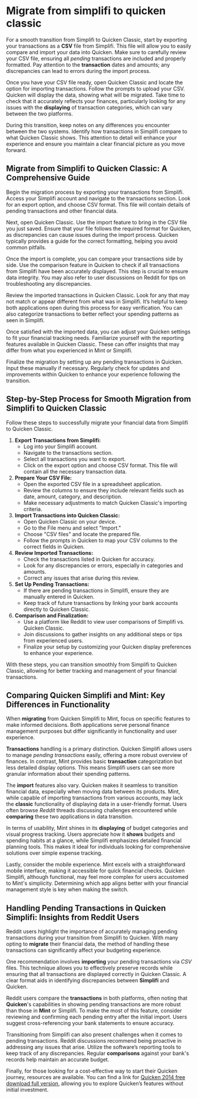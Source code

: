 Migrate from simplifi to quicken classic
========================================

For a smooth transition from Simplifi to Quicken Classic, start by exporting your transactions as a **CSV** file from Simplifi. This file will allow you to easily compare and import your data into Quicken. Make sure to carefully review your CSV file, ensuring all *pending* transactions are included and properly formatted. Pay attention to the **transaction** dates and amounts; any discrepancies can lead to errors during the import process.

Once you have your CSV file ready, open Quicken Classic and locate the option for importing transactions. Follow the prompts to upload your CSV. Quicken will display the data, showing what will be migrated. Take time to check that it accurately reflects your finances, particularly looking for any issues with the **displaying** of transaction categories, which can vary between the two platforms.

During this transition, keep notes on any differences you encounter between the two systems. Identify how transactions in Simplifi compare to what Quicken Classic shows. This attention to detail will enhance your experience and ensure you maintain a clear financial picture as you move forward.

Migrate from Simplifi to Quicken Classic: A Comprehensive Guide
---------------------------------------------------------------

Begin the migration process by exporting your transactions from Simplifi. Access your Simplifi account and navigate to the transactions section. Look for an export option, and choose CSV format. This file will contain details of pending transactions and other financial data.

Next, open Quicken Classic. Use the import feature to bring in the CSV file you just saved. Ensure that your file follows the required format for Quicken, as discrepancies can cause issues during the import process. Quicken typically provides a guide for the correct formatting, helping you avoid common pitfalls.

Once the import is complete, you can compare your transactions side by side. Use the comparison feature in Quicken to check if all transactions from Simplifi have been accurately displayed. This step is crucial to ensure data integrity. You may also refer to user discussions on Reddit for tips on troubleshooting any discrepancies.

Review the imported transactions in Quicken Classic. Look for any that may not match or appear different from what was in Simplifi. It’s helpful to keep both applications open during this process for easy verification. You can also categorize transactions to better reflect your spending patterns as seen in Simplifi.

Once satisfied with the imported data, you can adjust your Quicken settings to fit your financial tracking needs. Familiarize yourself with the reporting features available in Quicken Classic. These can offer insights that may differ from what you experienced in Mint or Simplifi.

Finalize the migration by setting up any pending transactions in Quicken. Input these manually if necessary. Regularly check for updates and improvements within Quicken to enhance your experience following the transition.

Step-by-Step Process for Smooth Migration from Simplifi to Quicken Classic
--------------------------------------------------------------------------

Follow these steps to successfully migrate your financial data from Simplifi to Quicken Classic.

1. **Export Transactions from Simplifi:**
   * Log into your Simplifi account.
   * Navigate to the transactions section.
   * Select all transactions you want to export.
   * Click on the export option and choose CSV format. This file will contain all the necessary transaction data.
2. **Prepare Your CSV File:**
   * Open the exported CSV file in a spreadsheet application.
   * Review the columns to ensure they include relevant fields such as date, amount, category, and description.
   * Make necessary adjustments to match Quicken Classic's importing criteria.
3. **Import Transactions into Quicken Classic:**
   * Open Quicken Classic on your device.
   * Go to the File menu and select "Import."
   * Choose "CSV files" and locate the prepared file.
   * Follow the prompts in Quicken to map your CSV columns to the correct fields in Quicken.
4. **Review Imported Transactions:**
   * Check the transactions listed in Quicken for accuracy.
   * Look for any discrepancies or errors, especially in categories and amounts.
   * Correct any issues that arise during this review.
5. **Set Up Pending Transactions:**
   * If there are pending transactions in Simplifi, ensure they are manually entered in Quicken.
   * Keep track of future transactions by linking your bank accounts directly to Quicken Classic.
6. **Comparison and Finalization:**
   * Use a platform like Reddit to view user comparisons of Simplifi vs. Quicken Classic.
   * Join discussions to gather insights on any additional steps or tips from experienced users.
   * Finalize your setup by customizing your Quicken display preferences to enhance your experience.

With these steps, you can transition smoothly from Simplifi to Quicken Classic, allowing for better tracking and management of your financial transactions.

Comparing Quicken Simplifi and Mint: Key Differences in Functionality
---------------------------------------------------------------------

When **migrating** from Quicken Simplifi to Mint, focus on specific features to make informed decisions. Both applications serve personal finance management purposes but differ significantly in functionality and user experience.

**Transactions** handling is a primary distinction. Quicken Simplifi allows users to manage *pending transactions* easily, offering a more robust overview of finances. In contrast, Mint provides basic **transaction** categorization but less detailed display options. This means Simplifi users can see more granular information about their spending patterns.

The **import** features also vary. Quicken makes it seamless to transition financial data, especially when moving data between its products. Mint, while capable of importing transactions from various accounts, may lack the **classic** functionality of displaying data in a user-friendly format. Users often browse *Reddit* threads discussing challenges encountered while **comparing** these two applications in data transition.

In terms of usability, Mint shines in its **displaying** of budget categories and visual progress tracking. Users appreciate how it **shows** budgets and spending habits at a glance, while Simplifi emphasizes detailed financial planning tools. This makes it ideal for individuals looking for comprehensive solutions over simple expense tracking.

Lastly, consider the mobile experience. Mint excels with a straightforward mobile interface, making it accessible for quick financial checks. Quicken Simplifi, although functional, may feel more complex for users accustomed to Mint's simplicity. Determining which app aligns better with your financial management style is key when making the switch.

Handling Pending Transactions in Quicken Simplifi: Insights from Reddit Users
-----------------------------------------------------------------------------

Reddit users highlight the importance of accurately managing pending transactions during your transition from Simplifi to Quicken. With many opting to **migrate** their financial data, the method of handling these transactions can significantly affect your budgeting experience.

One recommendation involves **importing** your pending transactions via *CSV* files. This technique allows you to effectively preserve records while ensuring that all transactions are displayed correctly in Quicken Classic. A clear format aids in identifying discrepancies between **Simplifi** and Quicken.

Reddit users compare the **transactions** in both platforms, often noting that **Quicken**'s capabilities in showing pending transactions are more robust than those in **Mint** or Simplifi. To make the most of this feature, consider reviewing and confirming each pending entry after the initial import. Users suggest cross-referencing your bank statements to ensure accuracy.

Transitioning from Simplifi can also present challenges when it comes to pending transactions. Reddit discussions recommend being proactive in addressing any issues that arise. Utilize the software’s reporting tools to keep track of any discrepancies. Regular **comparisons** against your bank's records help maintain an accurate budget.

Finally, for those looking for a cost-effective way to start their Quicken journey, resources are available. You can find a link for [Quicken 2014 free download full version](https://github.com/tienamarce1970/probable-fortnight), allowing you to explore Quicken’s features without initial investment.

